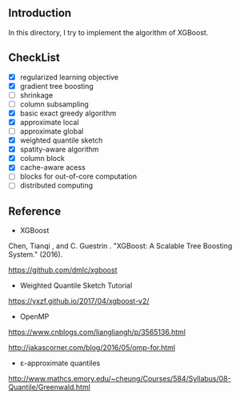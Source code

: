 ## Introduction

In this directory, I try to implement the algorithm of XGBoost.

## CheckList

- [x] regularized learning objective
- [x] gradient tree boosting
- [ ] shrinkage
- [ ] column subsampling
- [x] basic exact greedy algorithm
- [x] approximate local
- [ ] approximate global
- [x] weighted quantile sketch
- [x] spatity-aware algorithm
- [x] column block
- [x] cache-aware acess
- [ ] blocks for out-of-core computation
- [ ] distributed computing

## Reference

- XGBoost

Chen, Tianqi , and C. Guestrin . "XGBoost: A Scalable Tree Boosting System." (2016).

https://github.com/dmlc/xgboost

- Weighted Quantile Sketch Tutorial

https://yxzf.github.io/2017/04/xgboost-v2/

- OpenMP

https://www.cnblogs.com/liangliangh/p/3565136.html

http://jakascorner.com/blog/2016/05/omp-for.html

- ε-approximate quantiles

http://www.mathcs.emory.edu/~cheung/Courses/584/Syllabus/08-Quantile/Greenwald.html
